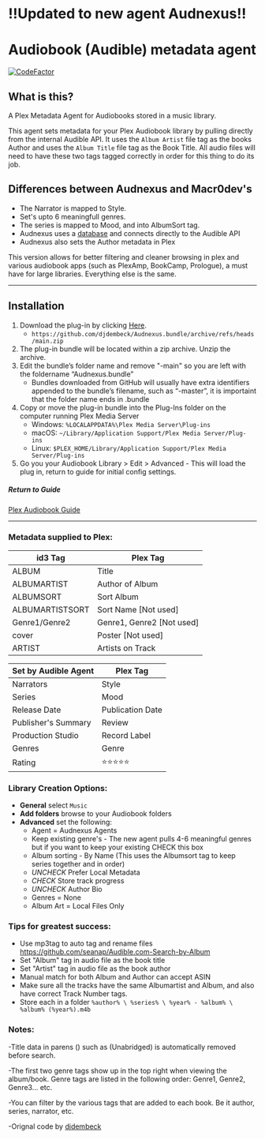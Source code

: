 # :bangbang:Updated to new agent Audnexus:bangbang:

# Audiobook (Audible) metadata agent

[![CodeFactor](https://www.codefactor.io/repository/github/seanap/audiobooks.bundle/badge)](https://www.codefactor.io/repository/github/seanap/audiobooks.bundle)
## What is this?
A Plex Metadata Agent for Audiobooks stored in a music library.

This agent sets metadata for your Plex Audiobook library by pulling directly from the internal Audible API. It uses the `Album Artist` file tag as the books Author and uses the `Album Title` file tag as the Book Title. All audio files will need to have these two tags tagged correctly in order for this thing to do its job.

## Differences between Audnexus and Macr0dev's
* The Narrator is mapped to Style.  
* Set's upto 6 meaningfull genres.  
* The series is mapped to Mood, and into AlbumSort tag.  
* Audnexus uses a [database](https://github.com/djdembeck/audnexus) and connects directly to the Audible API
* Audnexus also sets the Author metadata in Plex

This version allows for better filtering and cleaner browsing in plex and various audiobook apps (such as PlexAmp, BookCamp, Prologue), a must have for large libraries. Everything else is the same.
<!-- blank line -->
----
<!-- blank line -->
## Installation
1. Download the plug-in by clicking [Here](https://github.com/djdembeck/Audnexus.bundle/archive/refs/heads/main.zip).  
   * `https://github.com/djdembeck/Audnexus.bundle/archive/refs/heads/main.zip`
2. The plug-in bundle will be located within a zip archive. Unzip the archive.
3. Edit the bundle’s folder name and remove "-main" so you are left with the foldername “Audnexus.bundle”
   * Bundles downloaded from GitHub will usually have extra identifiers appended to the bundle’s filename, such as “-master”, it is importaint that the folder name ends in .bundle  
4. Copy or move the plug-in bundle into the Plug-Ins folder on the computer running Plex Media Server
   * Windows: `%LOCALAPPDATA%\Plex Media Server\Plug-ins`
   * macOS: `~/Library/Application Support/Plex Media Server/Plug-ins`
   * Linux: `$PLEX_HOME/Library/Application Support/Plex Media Server/Plug-ins`
5. Go you your Audiobook Library > Edit > Advanced - This will load the plug in, return to guide for initial config settings.
##### Return to Guide
[Plex Audiobook Guide](https://github.com/seanap/Plex-Audiobook-Guide#configure-metadata-agent-in-plex)

<!-- blank line -->
----
<!-- blank line -->
### Metadata supplied to Plex:

| id3 Tag       | Plex Tag|
| ------------- | ---------------- |
| ALBUM         | Title            |
| ALBUMARTIST   | Author of Album  |
| ALBUMSORT     | Sort Album       |
| ALBUMARTISTSORT | Sort Name [Not used] |
| Genre1/Genre2 | Genre1, Genre2 [Not used]  |
| cover         | Poster  [Not used]         |
| ARTIST        | Artists on Track |

| Set by Audible Agent | Plex Tag|
| ------------- | ---------------- |
| Narrators      | Style            |
| Series        | Mood             |
| Release Date  | Publication Date |
| Publisher's Summary | Review     |
| Production Studio | Record Label |
| Genres    | Genre  |
| Rating | :star::star::star::star::star: |


### Library Creation Options:

 * **General** select `Music`  
 * **Add folders** browse to your Audiobook folders  
 * **Advanced** set the following:  
   * Agent = Audnexus Agents  
   * Keep existing genre's - The new agent pulls 4-6 meaningful genres but if you want to keep your existing CHECK this box  
   * Album sorting - By Name (This uses the Albumsort tag to keep series together and in order)  
   * *UNCHECK* Prefer Local Metadata  
   * *CHECK* Store track progress  
   * *UNCHECK* Author Bio  
   * Genres = None  
   * Album Art = Local Files Only


### Tips for greatest success:

* Use mp3tag to auto tag and rename files https://github.com/seanap/Audible.com-Search-by-Album  
* Set "Album" tag in audio file as the book title  
* Set "Artist" tag in audio file as the book author    
* Manual match for both Album and Author can accept ASIN 
* Make sure all the tracks have the same Albumartist and Album, and also have correct Track Number tags.  
* Store each in a folder `%author% \ %series% \ %year% - %album% \ %album% (%year%).m4b`

### Notes:

-Title data in parens ()  such as (Unabridged) is automatically removed before search.

-The first two genre tags show up in the top right when viewing the album/book.  Genre tags are listed in the following order: Genre1, Genre2, Genre3... etc.

-You can filter by the various tags that are added to each book. Be it author, series, narrator, etc.

-Orignal code by [djdembeck](https://github.com/djdembeck)
